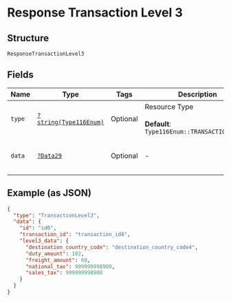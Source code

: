 
# Response Transaction Level 3

## Structure

`ResponseTransactionLevel3`

## Fields

| Name | Type | Tags | Description | Getter | Setter |
|  --- | --- | --- | --- | --- | --- |
| `type` | [`?string(Type116Enum)`](../../doc/models/type-116-enum.md) | Optional | Resource Type<br><br>**Default**: `Type116Enum::TRANSACTIONLEVEL3` | getType(): ?string | setType(?string type): void |
| `data` | [`?Data29`](../../doc/models/data-29.md) | Optional | - | getData(): ?Data29 | setData(?Data29 data): void |

## Example (as JSON)

```json
{
  "type": "TransactionLevel3",
  "data": {
    "id": "id0",
    "transaction_id": "transaction_id8",
    "level3_data": {
      "destination_country_code": "destination_country_code4",
      "duty_amount": 182,
      "freight_amount": 60,
      "national_tax": 999999998900,
      "sales_tax": 999999998900
    }
  }
}
```

